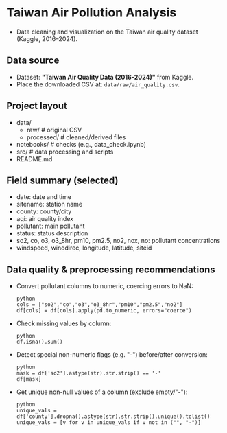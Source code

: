 # Taiwan Air Pollution Analysis

- Data cleaning and visualization on the Taiwan air quality dataset (Kaggle, 2016–2024).

## Data source
- Dataset: **"Taiwan Air Quality Data (2016-2024)"** from Kaggle.  
- Place the downloaded CSV at: `data/raw/air_quality.csv`.

## Project layout
- data/
  - raw/          # original CSV
  - processed/    # cleaned/derived files
- notebooks/      # checks (e.g., data_check.ipynb)
- src/            # data processing and scripts
- README.md

## Field summary (selected)
- date: date and time  
- sitename: station name  
- county: county/city  
- aqi: air quality index  
- pollutant: main pollutant  
- status: status description  
- so2, co, o3, o3_8hr, pm10, pm2.5, no2, nox, no: pollutant concentrations  
- windspeed, winddirec, longitude, latitude, siteid

## Data quality & preprocessing recommendations
- Convert pollutant columns to numeric, coercing errors to NaN:
  ```
  python
  cols = ["so2","co","o3","o3_8hr","pm10","pm2.5","no2"]
  df[cols] = df[cols].apply(pd.to_numeric, errors="coerce")
- Check missing values by column:
  ```
  python
  df.isna().sum()
- Detect special non-numeric flags (e.g. "-") before/after conversion:
  ```
  python
  mask = df['so2'].astype(str).str.strip() == '-'
  df[mask]
- Get unique non-null values of a column (exclude empty/"-"):
  ```
  python
  unique_vals = df['county'].dropna().astype(str).str.strip().unique().tolist()
  unique_vals = [v for v in unique_vals if v not in ("", "-")]
